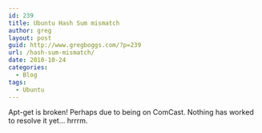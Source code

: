 ```yaml
---
id: 239
title: Ubuntu Hash Sum mismatch
author: greg
layout: post
guid: http://www.gregboggs.com/?p=239
url: /hash-sum-mismatch/
date: 2010-10-24
categories:
  - Blog
tags:
  - Ubuntu
---
```

Apt-get is broken! Perhaps due to being on ComCast. Nothing has worked to resolve it yet&#8230; hrrrm.
